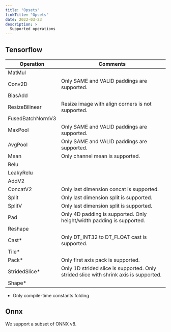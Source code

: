 ```yaml
---
title: "Opsets"
linkTitle: "Opsets"
date: 2022-03-23
description: >
  Supported operations
---
```


## Tensorflow

| Operation        | Comments                                                                              |
| ---------------- | ------------------------------------------------------------------------------------- |
| MatMul           |                                                                                       |
| Conv2D           | Only SAME and VALID paddings are supported.                                           |
| BiasAdd          |                                                                                       |
| ResizeBilinear   | Resize image with align corners is not supported.                                     |
| FusedBatchNormV3 |                                                                                       |
| MaxPool          | Only SAME and VALID paddings are supported.                                           |
| AvgPool          | Only SAME and VALID paddings are supported.                                           |
| Mean             | Only channel mean is supported.                                                       |
| Relu             |                                                                                       |
| LeakyRelu        |                                                                                       |
| AddV2            |                                                                                       |
| ConcatV2         | Only last dimension concat is supported.                                              |
| Split            | Only last dimension split is supported.                                               |
| SplitV           | Only last dimension split is supported.                                               |
| Pad              | Only 4D padding is supported. Only height/width padding is supported.                 |
| Reshape          |                                                                                       |
| Cast\*           | Only DT\_INT32 to DT\_FLOAT cast is supported.                                        |
| Tile\*           |                                                                                       |
| Pack\*           | Only first axis pack is supported.                                                    |
| StridedSlice\*   | Only 1D strided slice is supported. Only strided slice with shrink axis is supported. |
| Shape\*          |                                                                                       |

* Only compile-time constants folding

## Onnx

We support a subset of ONNX v8.

